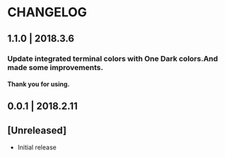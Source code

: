 # CHANGELOG
## 1.1.0  | 2018.3.6
### Update integrated terminal colors with One Dark colors.And made some improvements.
#### Thank you for using.

## 0.0.1 | 2018.2.11
## [Unreleased]
- Initial release
